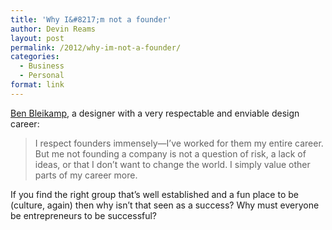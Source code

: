 ```yaml
---
title: 'Why I&#8217;m not a founder'
author: Devin Reams
layout: post
permalink: /2012/why-im-not-a-founder/
categories:
  - Business
  - Personal
format: link
---
```

[Ben Bleikamp][1], a designer with a very respectable and enviable design career:

> I respect founders immensely—I’ve worked for them my entire career. But me not founding a company is not a question of risk, a lack of ideas, or that I don’t want to change the world. I simply value other parts of my career more.

If you find the right group that&#8217;s well established and a fun place to be (culture, again) then why isn&#8217;t that seen as a success? Why must everyone be entrepreneurs to be successful?

 [1]: http://bleikamp.com/